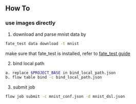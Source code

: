 ## How To

### use images directly

1. download and parse mnist data by

```bash
fate_test data download -t mnist
```
make sure that fate_test is installed, refer to [fate_test guide](../../../../../doc/tutorial/fate_test_tutorial.md)

2. bind local path

```bash
a. replace $PROJECT_BASE in bind_local_path.json 
b. flow table bind -c bind_local_path.json
```

3. submit job

```bash
flow job submit -c mnist_conf.json -d mnist_dsl.json
```
